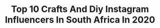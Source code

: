 ---
title: Top 10 Crafts And Diy Instagram Influencers In South Africa In 2020
description: >-
  Find top crafts and diy Instagram influencers in South Africa in 2020. Most popular hashtags: #lockdown #capetown #corona #southafrica.
platform: Instagram
profiles:
  - username: "thoresbycottage"
    fullname: >-
      Caitie: maker, crochet, crafts
    location: "South Africa"
    followers: 13792
    engagement: 638
    commentsToLikes: 0.103463
    id: ck0vxlia0zhwh0i19omgey22b
    verified: false
    hashtags: "#catloversclub, #babygifts, #crochetdesigner, #selfcare"
  - username: "geradewet"
    fullname: >-
      Gera de Wet
    location: "South Africa"
    followers: 6007
    engagement: 513
    commentsToLikes: 0.081622
    id: ck6tzrg32bevv0j71wlx9h72c
    verified: false
    hashtags: "#selfisolation, #easterbasket, #saladrecipe, #lunchideas"
  - username: "lerato_lefafa"
    fullname: >-
      TRAVEL & WELLNESS
    location: "South Africa"
    followers: 26295
    engagement: 100
    commentsToLikes: 0.189848
    id: ck55k3bbkycz80i11339j6mt2
    verified: false
    hashtags: "#face, #almonds, #shelleytaylordesigns, #skincareroutine"
  - username: "nabilahkariem"
    fullname: >-
      Nabilah Kariem Peck
    location: "South Africa"
    followers: 130648
    engagement: 440
    commentsToLikes: 0.030084
    id: ck0w1329zhbk70i191w22gkph
    verified: false
    hashtags: "#wooloworths, #hmxme, #ishootwithorms, #02"
  - username: "mattejacobs"
    fullname: >-
      Matte Jacobs
    location: "South Africa"
    followers: 8336
    engagement: 1115
    commentsToLikes: 0.081805
    id: ck5zy5rny9a3r0i14dbfi53e1
    verified: false
    hashtags: "#superbme, #selfie, #rbf, #squadgoals"
  - username: "natureboy_ct"
    fullname: >-
      Ryle Rene De Morny
    location: "South Africa"
    followers: 30400
    engagement: 554
    commentsToLikes: 0.051279
    id: ck5qefshx09t00i115msdnw6p
    verified: false
    hashtags: "#tuesdaytraining, #tvseries, #mobility, #couplefun"
  - username: "seangoesnatural"
    fullname: >-
      Hair,Skin+Kinda Adulting|Sean
    location: "South Africa"
    followers: 2717
    engagement: 1189
    commentsToLikes: 0.216280
    id: ck6u39s65wk240j71e8ku32l4
    verified: false
    hashtags: "#plants, #skincare, #bossbabe, #heforshe"
  - username: "onlyalicat"
    fullname: >-
      Ali Williams
    location: "South Africa"
    followers: 40450
    engagement: 265
    commentsToLikes: 0.036456
    id: ck8szdew4nzn90j78znc8gycs
    verified: false
    hashtags: "#choochoo, #hermionegranger, #train, #tights"
  - username: "riedernadine"
    fullname: >-
      Nadine Rieder
    location: "South Africa"
    followers: 30833
    engagement: 533
    commentsToLikes: 0.011374
    id: ck13cwwin2k9g0i19flsse2gv
    verified: false
    hashtags: "#postride, #goyourway, #bestcoach, #3daystogo"
  - username: "mark_fitzy"
    fullname: >-
      Mark Fitzgibbon
    location: "South Africa"
    followers: 23206
    engagement: 367
    commentsToLikes: 0.052775
    id: ck0vxg8n2yqq00i19dgqty16n
    verified: false
    hashtags: "#southafrica, #biologist, #stayathome, #capetown"
---